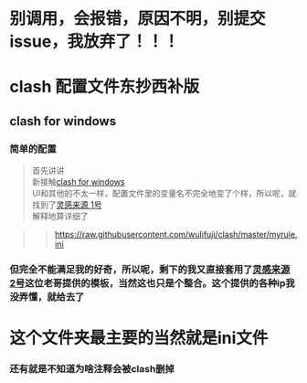 # 别调用，会报错，原因不明，别提交issue，我放弃了！！！

# clash 配置文件东抄西补版
## clash for windows  
### 简单的配置  

> 首先讲讲  
> 新接触[clash for windows](https://github.com/Fndroid/clash_for_windows_pkg/releases "最新版地址")  
> UI和其他的不太一样，配置文件里的变量名不完全地变了个样，所以呢，就找到了[灵感来源 1号](https://github.com/Hackl0us/SS-Rule-Snippet/blob/master/LAZY_RULES/clash.yaml "直接启迪")  
> 解释地算详细了  

>> https://raw.githubusercontent.com/wulifuji/clash/master/myrule.ini

### 但完全不能满足我的好奇，所以呢，剩下的我又直接套用了[灵感来源 2号](https://github.com/Hackl0us/SS-Rule-Snippet/blob/master/LAZY_RULES/clash.yaml "具体细节")这位老哥提供的模板，当然这也只是个整合。这个提供的各种ip我没弄懂，就给去了

# 这个文件夹最主要的当然就是ini文件

### 还有就是不知道为啥注释会被clash删掉

